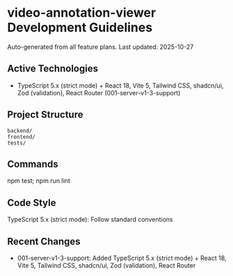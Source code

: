 # video-annotation-viewer Development Guidelines

Auto-generated from all feature plans. Last updated: 2025-10-27

## Active Technologies

- TypeScript 5.x (strict mode) + React 18, Vite 5, Tailwind CSS, shadcn/ui, Zod (validation), React Router (001-server-v1-3-support)

## Project Structure

```text
backend/
frontend/
tests/
```

## Commands

npm test; npm run lint

## Code Style

TypeScript 5.x (strict mode): Follow standard conventions

## Recent Changes

- 001-server-v1-3-support: Added TypeScript 5.x (strict mode) + React 18, Vite 5, Tailwind CSS, shadcn/ui, Zod (validation), React Router

<!-- MANUAL ADDITIONS START -->
<!-- MANUAL ADDITIONS END -->
